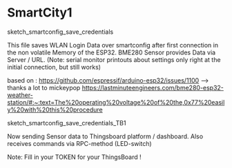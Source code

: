 # SmartCity1

sketch_smartconfig_save_credentials
 
  This file saves WLAN Login Data over smartconfig after first connection in the non volatile Memory of the ESP32.
  BME280 Sensor provides Data via Server / URL.
  (Note: serial monitor printouts about settings only right at the initial connection, but still works)
  
  based on :
  https://github.com/espressif/arduino-esp32/issues/1100      -->  thanks a lot to mickeypop
  https://lastminuteengineers.com/bme280-esp32-weather-station/#:~:text=The%20operating%20voltage%20of%20the,0x77%20easily%20with%20this%20procedure
  
  
sketch_smartconfig_save_credentials_TB1
  
  Now sending Sensor data to Thingsboard platform / dashboard.
  Also receives commands via RPC-method (LED-switch)
  
  Note: Fill in your TOKEN for your ThingsBoard !
 
  

